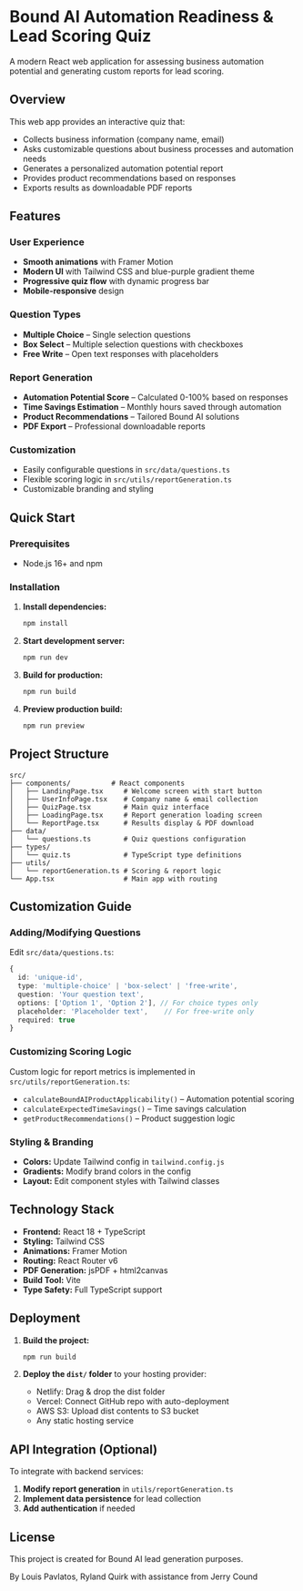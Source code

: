 # Bound AI Automation Readiness & Lead Scoring Quiz

A modern React web application for assessing business automation potential and generating custom reports for lead scoring.

## Overview

This web app provides an interactive quiz that:
- Collects business information (company name, email)
- Asks customizable questions about business processes and automation needs
- Generates a personalized automation potential report
- Provides product recommendations based on responses
- Exports results as downloadable PDF reports

## Features

### User Experience
- **Smooth animations** with Framer Motion
- **Modern UI** with Tailwind CSS and blue-purple gradient theme
- **Progressive quiz flow** with dynamic progress bar
- **Mobile-responsive** design

### Question Types
- **Multiple Choice** – Single selection questions
- **Box Select** – Multiple selection questions with checkboxes
- **Free Write** – Open text responses with placeholders

### Report Generation
- **Automation Potential Score** – Calculated 0-100% based on responses
- **Time Savings Estimation** – Monthly hours saved through automation
- **Product Recommendations** – Tailored Bound AI solutions
- **PDF Export** – Professional downloadable reports

### Customization
- Easily configurable questions in `src/data/questions.ts`
- Flexible scoring logic in `src/utils/reportGeneration.ts`
- Customizable branding and styling

## Quick Start

### Prerequisites
- Node.js 16+ and npm

### Installation

1. **Install dependencies:**
   ```bash
   npm install
   ```

2. **Start development server:**
   ```bash
   npm run dev
   ```

3. **Build for production:**
   ```bash
   npm run build
   ```

4. **Preview production build:**
   ```bash
   npm run preview
   ```

## Project Structure

```
src/
├── components/          # React components
│   ├── LandingPage.tsx     # Welcome screen with start button
│   ├── UserInfoPage.tsx    # Company name & email collection
│   ├── QuizPage.tsx        # Main quiz interface
│   ├── LoadingPage.tsx     # Report generation loading screen
│   └── ReportPage.tsx      # Results display & PDF download
├── data/
│   └── questions.ts        # Quiz questions configuration
├── types/
│   └── quiz.ts             # TypeScript type definitions
├── utils/
│   └── reportGeneration.ts # Scoring & report logic
└── App.tsx                 # Main app with routing
```

## Customization Guide

### Adding/Modifying Questions

Edit `src/data/questions.ts`:

```typescript
{
  id: 'unique-id',
  type: 'multiple-choice' | 'box-select' | 'free-write',
  question: 'Your question text',
  options: ['Option 1', 'Option 2'], // For choice types only
  placeholder: 'Placeholder text',    // For free-write only
  required: true
}
```

### Customizing Scoring Logic

Custom logic for report metrics is implemented in `src/utils/reportGeneration.ts`:

- `calculateBoundAIProductApplicability()` – Automation potential scoring
- `calculateExpectedTimeSavings()` – Time savings calculation  
- `getProductRecommendations()` – Product suggestion logic

### Styling & Branding

- **Colors:** Update Tailwind config in `tailwind.config.js`
- **Gradients:** Modify brand colors in the config
- **Layout:** Edit component styles with Tailwind classes

## Technology Stack

- **Frontend:** React 18 + TypeScript
- **Styling:** Tailwind CSS
- **Animations:** Framer Motion
- **Routing:** React Router v6
- **PDF Generation:** jsPDF + html2canvas
- **Build Tool:** Vite
- **Type Safety:** Full TypeScript support

## Deployment

1. **Build the project:**
   ```bash
   npm run build
   ```

2. **Deploy the `dist/` folder** to your hosting provider:
   - Netlify: Drag & drop the dist folder
   - Vercel: Connect GitHub repo with auto-deployment
   - AWS S3: Upload dist contents to S3 bucket
   - Any static hosting service

## API Integration (Optional)

To integrate with backend services:

1. **Modify report generation** in `utils/reportGeneration.ts`
2. **Implement data persistence** for lead collection
3. **Add authentication** if needed

## License

This project is created for Bound AI lead generation purposes.

By Louis Pavlatos, Ryland Quirk with assistance from Jerry Cound